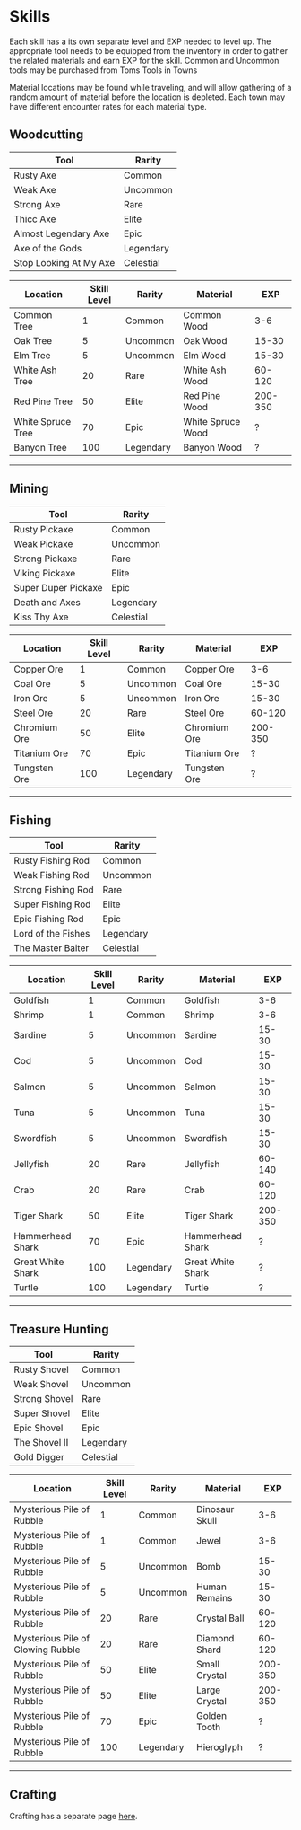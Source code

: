# Skills

Each skill has a its own separate level and EXP needed to level up. The appropriate tool needs to be equipped from the inventory in order to gather the related materials and earn EXP for the skill. Common and Uncommon tools may be purchased from Toms Tools in Towns

Material locations may be found while traveling, and will allow gathering of a random amount of material before the location is depleted. Each town may have different encounter rates for each material type.

## Woodcutting

<div class="table-container">

| Tool                   | Rarity    |
| ---------------------- | --------- |
| Rusty Axe              | Common    |
| Weak Axe               | Uncommon  |
| Strong Axe             | Rare      |
| Thicc Axe              | Elite     |
| Almost Legendary Axe   | Epic      |
| Axe of the Gods        | Legendary |
| Stop Looking At My Axe | Celestial |

</div>

<div class="table-container">

| Location          | Skill Level | Rarity    | Material          | EXP     |
| ----------------- | ----------- | --------- | ----------------- | ------- |
| Common Tree       | 1           | Common    | Common Wood       | 3-6     |
| Oak Tree          | 5           | Uncommon  | Oak Wood          | 15-30   |
| Elm Tree          | 5           | Uncommon  | Elm Wood          | 15-30   |
| White Ash Tree    | 20          | Rare      | White Ash Wood    | 60-120  |
| Red Pine Tree     | 50          | Elite     | Red Pine Wood     | 200-350 |
| White Spruce Tree | 70          | Epic      | White Spruce Wood | ?       |
| Banyon Tree       | 100         | Legendary | Banyon Wood       | ?       |

</div>

---

## Mining

<div class="table-container">
  
| Tool              | Rarity     |
| ----------------- | ---------- |
| Rusty Pickaxe     | Common     |
| Weak Pickaxe      | Uncommon   |
| Strong Pickaxe    | Rare       |
| Viking Pickaxe    | Elite      |
| Super Duper Pickaxe | Epic     |
| Death and Axes    | Legendary  |
| Kiss Thy Axe      | Celestial  |

</div>

<div class="table-container">

| Location     | Skill Level | Rarity    | Material     | EXP     |
| ------------ | ----------- | --------- | ------------ | ------- |
| Copper Ore   | 1           | Common    | Copper Ore   | 3-6     |
| Coal Ore     | 5           | Uncommon  | Coal Ore     | 15-30   |
| Iron Ore     | 5           | Uncommon  | Iron Ore     | 15-30   |
| Steel Ore    | 20          | Rare      | Steel Ore    | 60-120  |
| Chromium Ore | 50          | Elite     | Chromium Ore | 200-350 |
| Titanium Ore | 70          | Epic      | Titanium Ore | ?       |
| Tungsten Ore | 100         | Legendary | Tungsten Ore | ?       |

</div>

---

## Fishing

<div class="table-container">
  
| Tool                | Rarity     |
| ------------------- | ---------- |
| Rusty Fishing Rod   | Common     |
| Weak Fishing Rod    | Uncommon   |
| Strong Fishing Rod  | Rare       |
| Super Fishing Rod   | Elite      |
| Epic Fishing Rod    | Epic       |
| Lord of the Fishes  | Legendary  |
| The Master Baiter   | Celestial  |

</div>

<div class="table-container">

| Location          | Skill Level | Rarity    | Material          | EXP     |
| ----------------- | ----------- | --------- | ----------------- | ------- |
| Goldfish          | 1           | Common    | Goldfish          | 3-6     |
| Shrimp            | 1           | Common    | Shrimp            | 3-6     |
| Sardine           | 5           | Uncommon  | Sardine           | 15-30   |
| Cod               | 5           | Uncommon  | Cod               | 15-30   |
| Salmon            | 5           | Uncommon  | Salmon            | 15-30   |
| Tuna              | 5           | Uncommon  | Tuna              | 15-30   |
| Swordfish         | 5           | Uncommon  | Swordfish         | 15-30   |
| Jellyfish         | 20          | Rare      | Jellyfish         | 60-140  |
| Crab              | 20          | Rare      | Crab              | 60-120  |
| Tiger Shark       | 50          | Elite     | Tiger Shark       | 200-350 |
| Hammerhead Shark  | 70          | Epic      | Hammerhead Shark  | ?       |
| Great White Shark | 100         | Legendary | Great White Shark | ?       |
| Turtle            | 100         | Legendary | Turtle            | ?       |

</div>

---

## Treasure Hunting

<div class="table-container">

| Tool          | Rarity    |
| ------------- | --------- |
| Rusty Shovel  | Common    |
| Weak Shovel   | Uncommon  |
| Strong Shovel | Rare      |
| Super Shovel  | Elite     |
| Epic Shovel   | Epic      |
| The Shovel II | Legendary |
| Gold Digger   | Celestial |

</div>

<div class="table-container">

| Location                          | Skill Level | Rarity    | Material       | EXP     |
| --------------------------------- | ----------- | --------- | -------------- | ------- |
| Mysterious Pile of Rubble         | 1           | Common    | Dinosaur Skull | 3-6     |
| Mysterious Pile of Rubble         | 1           | Common    | Jewel          | 3-6     |
| Mysterious Pile of Rubble         | 5           | Uncommon  | Bomb           | 15-30   |
| Mysterious Pile of Rubble         | 5           | Uncommon  | Human Remains  | 15-30   |
| Mysterious Pile of Rubble         | 20          | Rare      | Crystal Ball   | 60-120  |
| Mysterious Pile of Glowing Rubble | 20          | Rare      | Diamond Shard  | 60-120  |
| Mysterious Pile of Rubble         | 50          | Elite     | Small Crystal  | 200-350 |
| Mysterious Pile of Rubble         | 50          | Elite     | Large Crystal  | 200-350 |
| Mysterious Pile of Rubble         | 70          | Epic      | Golden Tooth   | ?       |
| Mysterious Pile of Rubble         | 100         | Legendary | Hieroglyph     | ?       |

</div>

---

## Crafting

Crafting has a separate page [here][1].

[1]: /character/crafting
